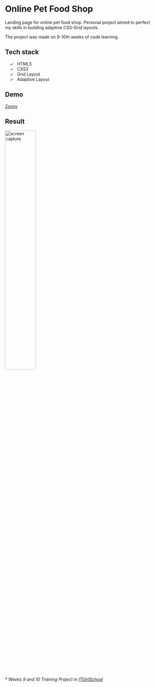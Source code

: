 # Online Pet Food Shop

Landing page for online pet food shop. Personal project aimed to perfect my skills in building adaptive CSS-Grid layouts. 

The project was made on 9-10th weeks of code learning.

## Tech stack

&nbsp;&nbsp;&nbsp;&nbsp;&check;&nbsp;&nbsp; HTML5<br>
&nbsp;&nbsp;&nbsp;&nbsp;&check;&nbsp;&nbsp; CSS3<br>
&nbsp;&nbsp;&nbsp;&nbsp;&check;&nbsp;&nbsp; Grid Layout<br>
&nbsp;&nbsp;&nbsp;&nbsp;&check;&nbsp;&nbsp; Adaptive Layout<br>

## Demo
[Zooov]

## Result

<img width="45%" alt="screen capture" src="../main/assets/img/captureweb.jpeg">

<br><br> 
\* _Weeks 9 and 10 Training Project in [ITGirlSchool]_ 
  

   [ITGirlSchool]: <https://itgirlschool.com/en>
   [Zooov]: <https://alenagm.github.io/Zooov/>
